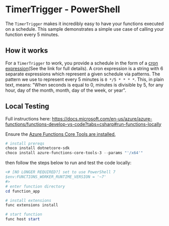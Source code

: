 # TimerTrigger - PowerShell

The `TimerTrigger` makes it incredibly easy to have your functions executed on a schedule. This sample demonstrates a simple use case of calling your function every 5 minutes.

## How it works

For a `TimerTrigger` to work, you provide a schedule in the form of a [cron expression](https://en.wikipedia.org/wiki/Cron#CRON_expression)(See the link for full details). A cron expression is a string with 6 separate expressions which represent a given schedule via patterns. The pattern we use to represent every 5 minutes is `0 */5 * * * *`. This, in plain text, means: "When seconds is equal to 0, minutes is divisible by 5, for any hour, day of the month, month, day of the week, or year".

## Local Testing

Full instructions here: https://docs.microsoft.com/en-us/azure/azure-functions/functions-develop-vs-code?tabs=csharp#run-functions-locally

Ensure the [Azure Functions Core Tools are installed](https://docs.microsoft.com/en-us/azure/azure-functions/functions-run-local?tabs=windows%2Ccsharp%2Cbash#install-the-azure-functions-core-tools), 

```powershell
# install prereqs
choco install dotnetcore-sdk
choco install azure-functions-core-tools-3 --params "'/x64'"
```

then follow the steps below to run and test
the code locally:

```powershell
<# [NO LONGER REQUIRED?] set to use PowerShell 7
$env:FUNCTIONS_WORKER_RUNTIME_VERSION = '~7'
#>
# enter function directory
cd function_app

# install extensions
func extensions install

# start function
func host start
```
